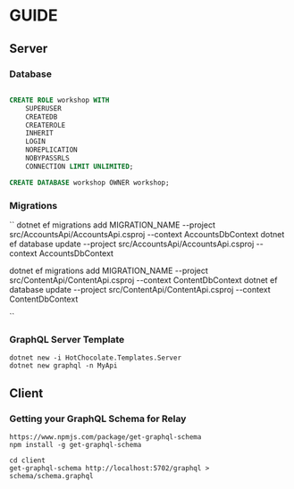 # GUIDE

## Server

### Database

```sql

CREATE ROLE workshop WITH
    SUPERUSER
    CREATEDB
    CREATEROLE
    INHERIT
    LOGIN
    NOREPLICATION
    NOBYPASSRLS
    CONNECTION LIMIT UNLIMITED;

CREATE DATABASE workshop OWNER workshop;
```


### Migrations

``
dotnet ef migrations add MIGRATION_NAME --project src/AccountsApi/AccountsApi.csproj --context AccountsDbContext
dotnet ef database update --project src/AccountsApi/AccountsApi.csproj --context AccountsDbContext


dotnet ef migrations add MIGRATION_NAME --project src/ContentApi/ContentApi.csproj --context ContentDbContext
dotnet ef database update --project src/ContentApi/ContentApi.csproj --context ContentDbContext

``


### GraphQL Server Template  

`` dotnet new -i HotChocolate.Templates.Server ``  
`` dotnet new graphql -n MyApi ``  

## Client

### Getting your GraphQL Schema for Relay  

`` https://www.npmjs.com/package/get-graphql-schema ``  
`` npm install -g get-graphql-schema ``  

`` cd client ``  
`` get-graphql-schema http://localhost:5702/graphql > schema/schema.graphql ``  
